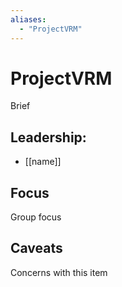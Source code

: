 ```yaml
---
aliases:
  - "ProjectVRM"
---
```

# ProjectVRM

Brief

## Leadership:

- [[name]]

## Focus

Group focus

## Caveats 

Concerns with this item